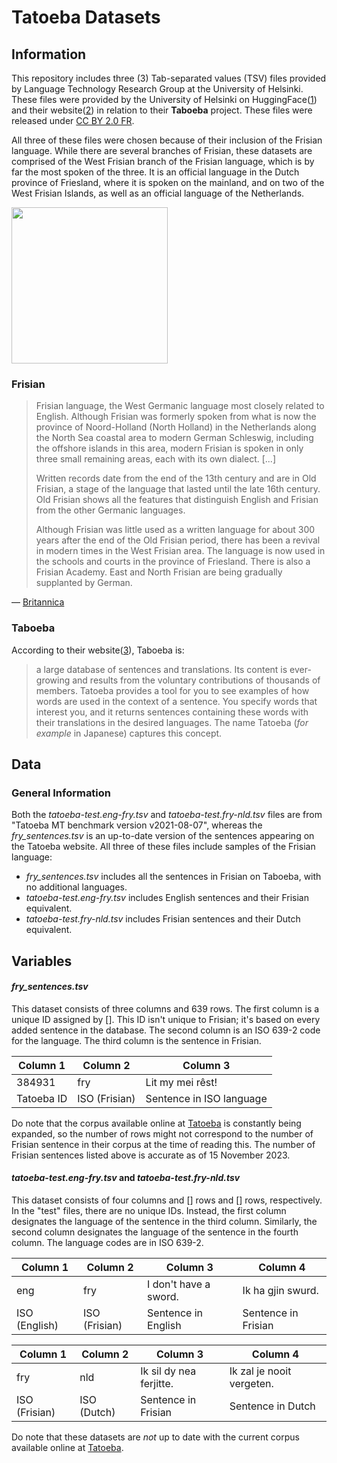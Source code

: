 # Tatoeba Datasets
## Information
This repository includes three (3) Tab-separated values (TSV) files provided by Language Technology Research Group at the University of Helsinki. These files were provided by the University of Helsinki on HuggingFace([1](https://huggingface.co/datasets/Helsinki-NLP/tatoeba_mt/tree/main/test)) and their website([2](https://tatoeba.org/en/downloads)) in relation to their **Taboeba** project. These files were released under [CC BY 2.0 FR](https://creativecommons.org/licenses/by/2.0/fr/).

All three of these files were chosen because of their inclusion of the Frisian language. While there are several branches of Frisian, these datasets are comprised of the West Frisian branch of the Frisian language, which is by far the most spoken of the three. It is an official language in the Dutch province of Friesland, where it is spoken on the mainland, and on two of the West Frisian Islands, as well as an official language of the Netherlands.

<img src="https://upload.wikimedia.org/wikipedia/commons/c/ca/Frisian_flag.svg" width="250">

### Frisian
> Frisian language, the West Germanic language most closely related to English. Although Frisian was formerly spoken from what is now the province of Noord-Holland (North Holland) in the Netherlands along the North Sea coastal area to modern German Schleswig, including the offshore islands in this area, modern Frisian is spoken in only three small remaining areas, each with its own dialect. [...]
> 
> Written records date from the end of the 13th century and are in Old Frisian, a stage of the language that lasted until the late 16th century. Old Frisian shows all the features that distinguish English and Frisian from the other Germanic languages.
> 
> Although Frisian was little used as a written language for about 300 years after the end of the Old Frisian period, there has been a revival in modern times in the West Frisian area. The language is now used in the schools and courts in the province of Friesland. There is also a Frisian Academy. East and North Frisian are being gradually supplanted by German.

— [Britannica](https://www.britannica.com/topic/Frisian-language)

### Taboeba
According to their website([3](https://tatoeba.org/en)), Taboeba is:
> a large database of sentences and translations. Its content is ever-growing and results from the voluntary contributions of thousands of members.
> Tatoeba provides a tool for you to see examples of how words are used in the context of a sentence. You specify words that interest you, and it returns sentences containing these words with their translations in the desired languages. The name Tatoeba (_for example_ in Japanese) captures this concept.

## Data
### General Information
Both the _tatoeba-test.eng-fry.tsv_ and _tatoeba-test.fry-nld.tsv_ files are from "Tatoeba MT benchmark version v2021-08-07", whereas the _fry_sentences.tsv_ is an up-to-date version of the sentences appearing on the Tatoeba website. All three of these files include samples of the Frisian language:
- _fry_sentences.tsv_ includes all the sentences in Frisian on Taboeba, with no additional languages.
- _tatoeba-test.eng-fry.tsv_ includes English sentences and their Frisian equivalent.
- _tatoeba-test.fry-nld.tsv_ includes Frisian sentences and their Dutch equivalent.

## Variables
#### _fry_sentences.tsv_
This dataset consists of three columns and 639 rows. The first column is a unique ID assigned by []. This ID isn't unique to Frisian; it's based on every added sentence in the database. The second column is an ISO 639-2 code for the language. The third column is the sentence in Frisian.

| Column 1 | Column 2 | Column 3 |
| --- | --- | --- |
| 384931	| fry | Lit my mei rêst! |
| Tatoeba ID | ISO (Frisian) | Sentence in ISO language |

Do note that the corpus available online at [Tatoeba](https://tatoeba.org/en) is constantly being expanded, so the number of rows might not correspond to the number of Frisian sentence in their corpus at the time of reading this. The number of Frisian sentences listed above is accurate as of 15 November 2023.

#### _tatoeba-test.eng-fry.tsv_ and _tatoeba-test.fry-nld.tsv_
This dataset consists of four columns and [] rows and [] rows, respectively. In the "test" files, there are no unique IDs. Instead, the first column designates the language of the sentence in the third column. Similarly, the second column designates the language of the sentence in the fourth column. The language codes are in ISO 639-2.

| Column 1 | Column 2 | Column 3 | Column 4 |
| ---- | ---- | ---- | ---- |
| eng	| fry | I don't have a sword.	| Ik ha gjin swurd. |
| ISO (English) | ISO (Frisian) | Sentence in English | Sentence in Frisian |

| Column 1 | Column 2 | Column 3 | Column 4 |
| ---- | ---- | ---- | ---- |
| fry	| nld | Ik sil dy nea ferjitte. |	Ik zal je nooit vergeten. |
| ISO (Frisian) | ISO (Dutch) | Sentence in Frisian | Sentence in Dutch |

Do note that these datasets are _not_ up to date with the current corpus available online at [Tatoeba](https://tatoeba.org/en).
